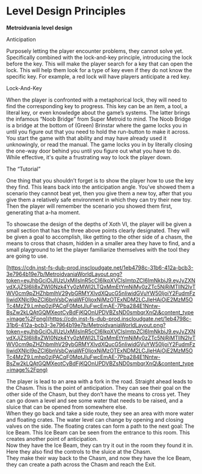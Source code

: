 # Level Design Principles

**Metroidvania level design**

Anticipation

Purposely letting the player encounter problems, they cannot solve yet. Specifically combined with the lock-and-key principle, introducing the lock before the key. This will make the player search for a key that can open the lock. This will help them look for a type of key even if they do not know the specific key. For example, a red lock will have players anticipate a red key.

Lock-And-Key

When the player is confronted with a metaphorical lock, they will need to find the corresponding key to progress. This key can be an item, a tool, a literal key, or even knowledge about the game’s systems. The latter brings the infamous “Noob Bridge” from Super Metroid to mind. The Noob Bridge is a bridge at the bottom of (Green) Brinstar where the game locks you in until you figure out that you need to hold the run-button to make it across. You start the game with that ability and may have already used it unknowingly, or read the manual. The game locks you in by literally closing the one-way door behind you until you figure out what you have to do. While effective, it's quite a frustrating way to lock the player down.

The “Tutorial”

One thing that you shouldn’t forget is to show the player how to use the key they find. This leans back into the anticipation angle. You’ve showed them a scenario they cannot beat yet, then you give them a new toy, after that you give them a relatively safe environment in which they can try their new toy. Then the player will remember the scenario you showed them first, generating that a-ha moment.

 

To showcase the design of the depths of Xoth VI, the player will be given a small section that has the three above points clearly designated. They will be given a goal to accomplish, like getting to the other side of a chasm, the means to cross that chasm, hidden in a smaller area they have to find, and a small playground to let the player familiarize themselves with the tool they are going to use.

[https://cdn.inst-fs-dub-prod.inscloudgate.net/1eb4798c-31b6-412a-bcb3-3e7964b19e7b/MetroidvaniaWorldLayout.png?token=eyJhbGciOiJIUzUxMiIsInR5cCI6IkpXVCIsImtpZCI6ImNkbiJ9.eyJyZXNvdXJjZSI6Ii8xZWI0Nzk4Yy0zMWI2LTQxMmEtYmNiMy0zZTc5NjRiMTllN2IvTWV0cm9pZHZhbmlhV29ybGRMYXlvdXQucG5nIiwidGVuYW50IjoiY2FudmFzIiwidXNlcl9pZCI6bnVsbCwiaWF0IjoxNjMzOTExNDM2LCJleHAiOjE2MzM5OTc4MzZ9.Lmhp0zjPACqF0MptJIuFwcEmAE-7Pba284E1Nntw-BsZw2kLQAtGQMXeotCyBdFjKQOnUPDVBZsND0smbqrXnQ\&content_type=image%2Fpng](https://cdn.inst-fs-dub-prod.inscloudgate.net/1eb4798c-31b6-412a-bcb3-3e7964b19e7b/MetroidvaniaWorldLayout.png?token=eyJhbGciOiJIUzUxMiIsInR5cCI6IkpXVCIsImtpZCI6ImNkbiJ9.eyJyZXNvdXJjZSI6Ii8xZWI0Nzk4Yy0zMWI2LTQxMmEtYmNiMy0zZTc5NjRiMTllN2IvTWV0cm9pZHZhbmlhV29ybGRMYXlvdXQucG5nIiwidGVuYW50IjoiY2FudmFzIiwidXNlcl9pZCI6bnVsbCwiaWF0IjoxNjMzOTExNDM2LCJleHAiOjE2MzM5OTc4MzZ9.Lmhp0zjPACqF0MptJIuFwcEmAE-7Pba284E1Nntw-BsZw2kLQAtGQMXeotCyBdFjKQOnUPDVBZsND0smbqrXnQ\&content_type=image%2Fpng)

The player is lead to an area with a fork in the road. Straight ahead leads to the Chasm. This is the point of anticipation. They can see their goal on the other side of the Chasm, but they don’t have the means to cross yet. They can go down a level and see some water that needs to be raised, and a sluice that can be opened from somewhere else.\
When they go back and take a side route, they see an area with more water and floating crates. The water level can change by opening and closing valves on the side. The floating crates can form a path to the next goal: The Ice Beam. This Ice Beam can be seen from the entrance to this room. This creates another point of anticipation.\
Now they have the Ice Beam, they can try it out in the room they found it in. Here they also find the controls to the sluice at the Chasm.\
They make their way back to the Chasm, and now they have the Ice Beam, they can create a path across the Chasm and reach the Exit.
